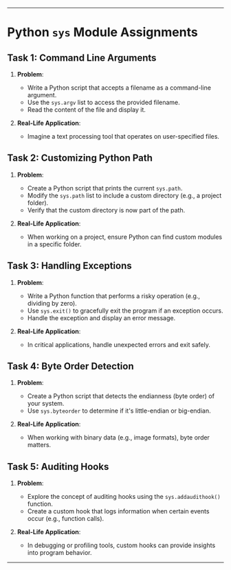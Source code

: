 
---

# Python `sys` Module Assignments

## Task 1: Command Line Arguments

1. **Problem**:
   - Write a Python script that accepts a filename as a command-line argument.
   - Use the `sys.argv` list to access the provided filename.
   - Read the content of the file and display it.

2. **Real-Life Application**:
   - Imagine a text processing tool that operates on user-specified files.

## Task 2: Customizing Python Path

1. **Problem**:
   - Create a Python script that prints the current `sys.path`.
   - Modify the `sys.path` list to include a custom directory (e.g., a project folder).
   - Verify that the custom directory is now part of the path.

2. **Real-Life Application**:
   - When working on a project, ensure Python can find custom modules in a specific folder.

## Task 3: Handling Exceptions

1. **Problem**:
   - Write a Python function that performs a risky operation (e.g., dividing by zero).
   - Use `sys.exit()` to gracefully exit the program if an exception occurs.
   - Handle the exception and display an error message.

2. **Real-Life Application**:
   - In critical applications, handle unexpected errors and exit safely.

## Task 4: Byte Order Detection

1. **Problem**:
   - Create a Python script that detects the endianness (byte order) of your system.
   - Use `sys.byteorder` to determine if it's little-endian or big-endian.

2. **Real-Life Application**:
   - When working with binary data (e.g., image formats), byte order matters.

## Task 5: Auditing Hooks

1. **Problem**:
   - Explore the concept of auditing hooks using the `sys.addaudithook()` function.
   - Create a custom hook that logs information when certain events occur (e.g., function calls).

2. **Real-Life Application**:
   - In debugging or profiling tools, custom hooks can provide insights into program behavior.

---